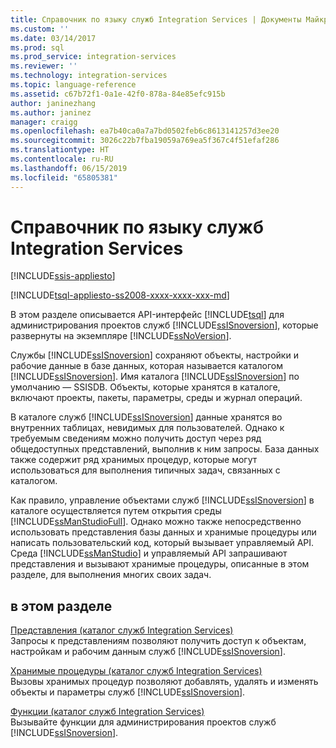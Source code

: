 ```yaml
---
title: Справочник по языку служб Integration Services | Документы Майкрософт
ms.custom: ''
ms.date: 03/14/2017
ms.prod: sql
ms.prod_service: integration-services
ms.reviewer: ''
ms.technology: integration-services
ms.topic: language-reference
ms.assetid: c67b72f1-0a1e-42f0-878a-84e85efc915b
author: janinezhang
ms.author: janinez
manager: craigg
ms.openlocfilehash: ea7b40ca0a7a7bd0502feb6c8613141257d3ee20
ms.sourcegitcommit: 3026c22b7fba19059a769ea5f367c4f51efaf286
ms.translationtype: HT
ms.contentlocale: ru-RU
ms.lasthandoff: 06/15/2019
ms.locfileid: "65805381"
---
```

# <a name="integration-services-language-reference"></a>Справочник по языку служб Integration Services

[!INCLUDE[ssis-appliesto](../includes/ssis-appliesto-ssvrpluslinux-asdb-asdw-xxx.md)]


[!INCLUDE[tsql-appliesto-ss2008-xxxx-xxxx-xxx-md](../includes/tsql-appliesto-ss2008-xxxx-xxxx-xxx-md.md)]

  В этом разделе описывается API-интерфейс [!INCLUDE[tsql](../includes/tsql-md.md)] для администрирования проектов служб [!INCLUDE[ssISnoversion](../includes/ssisnoversion-md.md)], которые развернуты на экземпляре [!INCLUDE[ssNoVersion](../includes/ssnoversion-md.md)].  
  
 Службы [!INCLUDE[ssISnoversion](../includes/ssisnoversion-md.md)] сохраняют объекты, настройки и рабочие данные в базе данных, которая называется каталогом [!INCLUDE[ssISnoversion](../includes/ssisnoversion-md.md)]. Имя каталога [!INCLUDE[ssISnoversion](../includes/ssisnoversion-md.md)] по умолчанию — SSISDB. Объекты, которые хранятся в каталоге, включают проекты, пакеты, параметры, среды и журнал операций.  
  
 В каталоге служб [!INCLUDE[ssISnoversion](../includes/ssisnoversion-md.md)] данные хранятся во внутренних таблицах, невидимых для пользователей. Однако к требуемым сведениям можно получить доступ через ряд общедоступных представлений, выполнив к ним запросы. База данных также содержит ряд хранимых процедур, которые могут использоваться для выполнения типичных задач, связанных с каталогом.  
  
 Как правило, управление объектами служб [!INCLUDE[ssISnoversion](../includes/ssisnoversion-md.md)] в каталоге осуществляется путем открытия среды [!INCLUDE[ssManStudioFull](../includes/ssmanstudiofull-md.md)]. Однако можно также непосредственно использовать представления базы данных и хранимые процедуры или написать пользовательский код, который вызывает управляемый API. Среда [!INCLUDE[ssManStudio](../includes/ssmanstudio-md.md)] и управляемый API запрашивают представления и вызывают хранимые процедуры, описанные в этом разделе, для выполнения многих своих задач.  
  
## <a name="in-this-section"></a>в этом разделе  
 [Представления (каталог служб Integration Services)](../integration-services/system-views/views-integration-services-catalog.md)  
 Запросы к представлениям позволяют получить доступ к объектам, настройкам и рабочим данным служб [!INCLUDE[ssISnoversion](../includes/ssisnoversion-md.md)].  
  
 [Хранимые процедуры (каталог служб Integration Services)](../integration-services/system-stored-procedures/stored-procedures-integration-services-catalog.md)  
 Вызовы хранимых процедур позволяют добавлять, удалять и изменять объекты и параметры служб [!INCLUDE[ssISnoversion](../includes/ssisnoversion-md.md)].  
  
 [Функции (каталог служб Integration Services)](https://msdn.microsoft.com/library/9f2aec85-3d4c-415f-b1f8-8328a60b1c7f)  
 Вызывайте функции для администрирования проектов служб [!INCLUDE[ssISnoversion](../includes/ssisnoversion-md.md)].  
  
  

